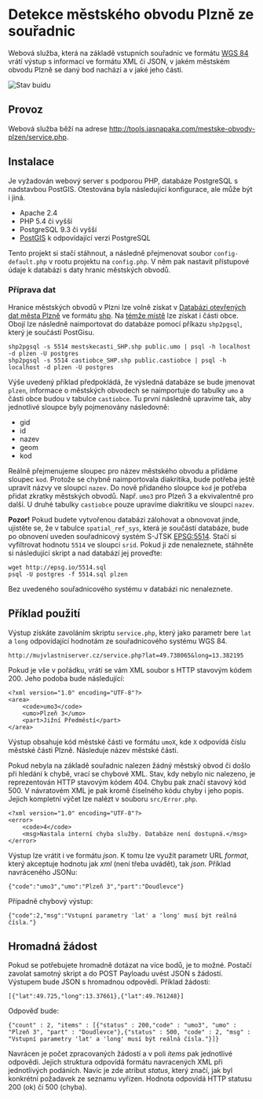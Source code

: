 # Detekce městského obvodu Plzně ze souřadnic

Webová služba, která na základě vstupních souřadnic ve formátu [WGS 84](https://en.wikipedia.org/wiki/World_Geodetic_System) vrátí výstup s informací ve formátu XML či JSON, v jakém městském obvodu Plzně se daný bod nachází a v jaké jeho části.

![Stav buidu](https://travis-ci.org/JasnaPaka/mestske-obvody-plzen.svg?branch=master)

## Provoz
Webová služba běží na adrese http://tools.jasnapaka.com/mestske-obvody-plzen/service.php.

## Instalace

Je vyžadován webový server s podporou PHP, databáze PostgreSQL s nadstavbou PostGIS. Otestována byla následující
konfigurace, ale může být i jiná.

* Apache 2.4
* PHP 5.4 či vyšší
* PostgreSQL 9.3 či vyšší
* [PostGIS](http://postgis.net/) k odpovídající verzi PostgreSQL

Tento projekt si stačí stáhnout, a následně přejmenovat soubor `config-default.php` v rootu projektu na `config.php`. V něm pak nastavit přístupové údaje k databázi s daty hranic městských obvodů.

### Příprava dat

Hranice městských obvodů v Plzni lze volně získat v [Databázi otevřených dat města Plzně](https://opendata.plzen.eu/dataset/gis-uzemni-celky-plzen-mestske-casti) ve formátu [shp](https://en.wikipedia.org/wiki/Shapefile). Na [témže místě](https://opendata.plzen.eu/dataset/gis-uzemni-celky-plzen-casti-obce) lze získat i části obce. Obojí lze následně naimportovat do databáze pomocí příkazu `shp2pgsql`, který je součástí PostGisu.

```
shp2pgsql -s 5514 mestskecasti_SHP.shp public.umo | psql -h localhost -d plzen -U postgres
shp2pgsql -s 5514 castiobce_SHP.shp public.castiobce | psql -h localhost -d plzen -U postgres
```

Výše uvedený příklad předpokládá, že výsledná databáze se bude jmenovat `plzen`, informace o městských obvodech se naimportuje do tabulky `umo` a části obce budou v tabulce `castiobce`. Tu první následně upravíme tak, aby jednotlivé sloupce byly pojmenovány následovně:

* gid
* id
* nazev
* geom
* kod 

Reálně přejmenujeme sloupec pro název městského obvodu a přidáme sloupec `kod`. Protože se chybně naimportovala diakritika, bude potřeba ještě upravit názvy ve sloupci `nazev`. Do nově přidaného sloupce `kod` je potřeba přidat zkratky městských obvodů. Např. `umo3` pro Plzeň 3 a ekvivalentně pro další. U druhé tabulky `castiobce` pouze upravíme diakritiku ve sloupci `nazev`.

**Pozor!** Pokud budete vytvořenou databázi zálohovat a obnovovat jinde, ujistěte se, že v tabulce `spatial_ref_sys`, která je součástí databáze, bude po obnovení uveden souřadnicový systém S-JTSK [EPSG:5514](http://epsg.io/5514). Stačí si vyfiltrovat hodnotu `5514` ve sloupci `srid`. Pokud ji zde nenaleznete, stáhněte si následující skript a nad databází jej proveďte:

```
wget http://epsg.io/5514.sql
psql -U postgres -f 5514.sql plzen
```
Bez uvedeného souřadnicového systému v databázi nic nenaleznete.

## Příklad použití

Výstup získáte zavoláním skriptu `service.php`, který jako parametr bere `lat` a `long` odpovídající hodnotám ze souřadnicového systému WGS 84.

`http://mujvlastniserver.cz/service.php?lat=49.738065&long=13.382195`

Pokud je vše v pořádku, vrátí se vám XML soubor s HTTP stavovým kódem 200. Jeho podoba bude následující:

```
<?xml version="1.0" encoding="UTF-8"?>
<area>
    <code>umo3</code>
    <umo>Plzeň 3</umo>
    <part>Jižní Předměstí</part>
</area>
```

Výstup obsahuje kód městské části ve formátu `umoX`, kde `X` odpovídá číslu městské části Plzně. Následuje název městské části.

Pokud nebyla na základě souřadnic nalezen žádný městský obvod či došlo při hledání k chybě, vrací se chybové XML. Stav, kdy nebylo nic nalezeno, je reprezentován HTTP stavovým kódem 404. Chybu pak značí stavový kód 500. V návratovém XML je pak kromě číselného kódu chyby i jeho popis. Jejich kompletní výčet lze nalézt v souboru `src/Error.php`.

```
<?xml version="1.0" encoding="UTF-8"?>
<error>
    <code>4</code>
    <msg>Nastala interní chyba služby. Databáze není dostupná.</msg>
</error>
```
Výstup lze vrátit i ve formátu *json*. K tomu lze využít parametr URL *format*, který akceptuje hodnotu jak *xml* (není třeba uvádět), tak *json*. Příklad navráceného JSONu:

```
{"code":"umo3","umo":"Plzeň 3","part":"Doudlevce"}
```
Případně chybový výstup:
```
{"code":2,"msg":"Vstupní parametry 'lat' a 'long' musí být reálná čísla."}
```

## Hromadná žádost
Pokud se potřebujete hromadně dotázat na více bodů, je to možné. Postačí zavolat samotný skript a do POST Payloadu uvést JSON s žádostí. Výstupem bude JSON s hromadnou odpovědí. Příklad žádosti:

```
[{"lat":49.725,"long":13.37661},{"lat":49.761248}]
```

Odpověď bude:

```
{"count" : 2, "items" : [{"status" : 200,"code" : "umo3", "umo" : "Plzeň 3", "part" : "Doudlevce"},{"status" : 500, "code" : 2, "msg" : "Vstupní parametry 'lat' a 'long' musí být reálná čísla."}]}
```

Navrácen je počet zpracovaných žádostí a v poli *items* pak jednotlivé odpovědi. Jejich struktura odpovídá formátu navracených XML při jednotlivých podáních. Navíc je zde atribut *status*, který značí, jak byl konkrétní požadavek ze seznamu vyřízen. Hodnota odpovídá HTTP statusu 200 (ok) či 500 (chyba).
